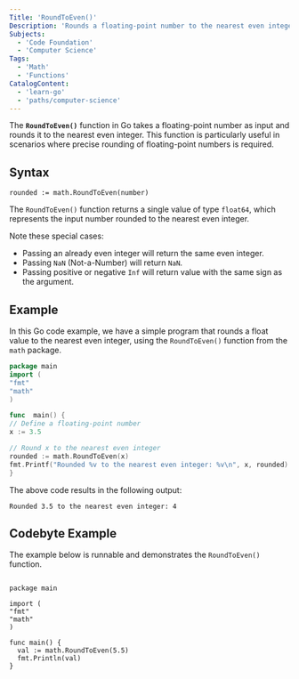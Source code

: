 ```yaml
---
Title: 'RoundToEven()'
Description: 'Rounds a floating-point number to the nearest even integer.'
Subjects:
  - 'Code Foundation'
  - 'Computer Science'
Tags:
  - 'Math'
  - 'Functions'
CatalogContent:
  - 'learn-go'
  - 'paths/computer-science'
---
```


The **`RoundToEven()`** function in Go takes a floating-point number as input and rounds it to the nearest even integer. This function is particularly useful in scenarios where precise rounding of floating-point numbers is required.

## Syntax

```pseudo
rounded := math.RoundToEven(number)
```

The `RoundToEven()` function returns a single value of type `float64`, which represents the input number rounded to the nearest even integer.

Note these special cases:

- Passing an already even integer will return the same even integer.
- Passing `NaN` (Not-a-Number) will return `NaN`.
- Passing positive or negative `Inf` will return value with the same sign as the argument.

## Example

In this Go code example, we have a simple program that rounds a float value to the nearest even integer, using the `RoundToEven()` function from the `math` package.

```go
package main
import (
"fmt"
"math"
)

func  main() {
// Define a floating-point number
x := 3.5

// Round x to the nearest even integer
rounded := math.RoundToEven(x)
fmt.Printf("Rounded %v to the nearest even integer: %v\n", x, rounded)
}
```

The above code results in the following output:

```shell
Rounded 3.5 to the nearest even integer: 4
```

## Codebyte Example

The example below is runnable and demonstrates the `RoundToEven()` function.

```codebyte/golang

package main

import (
"fmt"
"math"
)

func main() {
  val := math.RoundToEven(5.5)
  fmt.Println(val)
}

```
